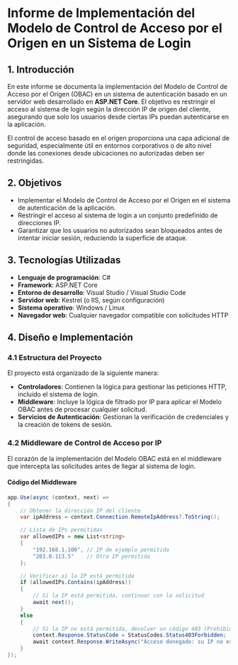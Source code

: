 # Informe de Implementación del Modelo de Control de Acceso por el Origen en un Sistema de Login

## 1. Introducción

En este informe se documenta la implementación del Modelo de Control de Acceso por el Origen (OBAC) en un sistema de autenticación basado en un servidor web desarrollado en **ASP.NET Core**. El objetivo es restringir el acceso al sistema de login según la dirección IP de origen del cliente, asegurando que solo los usuarios desde ciertas IPs puedan autenticarse en la aplicación.

El control de acceso basado en el origen proporciona una capa adicional de seguridad, especialmente útil en entornos corporativos o de alto nivel donde las conexiones desde ubicaciones no autorizadas deben ser restringidas.

## 2. Objetivos

- Implementar el Modelo de Control de Acceso por el Origen en el sistema de autenticación de la aplicación.
- Restringir el acceso al sistema de login a un conjunto predefinido de direcciones IP.
- Garantizar que los usuarios no autorizados sean bloqueados antes de intentar iniciar sesión, reduciendo la superficie de ataque.

## 3. Tecnologías Utilizadas

- **Lenguaje de programación**: C#
- **Framework**: ASP.NET Core
- **Entorno de desarrollo**: Visual Studio / Visual Studio Code
- **Servidor web**: Kestrel (o IIS, según configuración)
- **Sistema operativo**: Windows / Linux
- **Navegador web**: Cualquier navegador compatible con solicitudes HTTP

## 4. Diseño e Implementación

### 4.1 Estructura del Proyecto

El proyecto está organizado de la siguiente manera:
- **Controladores**: Contienen la lógica para gestionar las peticiones HTTP, incluido el sistema de login.
- **Middleware**: Incluye la lógica de filtrado por IP para aplicar el Modelo OBAC antes de procesar cualquier solicitud.
- **Servicios de Autenticación**: Gestionan la verificación de credenciales y la creación de tokens de sesión.

### 4.2 Middleware de Control de Acceso por IP

El corazón de la implementación del Modelo OBAC está en el middleware que intercepta las solicitudes antes de llegar al sistema de login.

#### Código del Middleware

```csharp
app.Use(async (context, next) =>
{
    // Obtener la dirección IP del cliente
    var ipAddress = context.Connection.RemoteIpAddress?.ToString();

    // Lista de IPs permitidas
    var allowedIPs = new List<string>
    {
        "192.168.1.100", // IP de ejemplo permitida
        "203.0.113.5"    // Otra IP permitida
    };

    // Verificar si la IP está permitida
    if (allowedIPs.Contains(ipAddress))
    {
        // Si la IP está permitida, continuar con la solicitud
        await next();
    }
    else
    {
        // Si la IP no está permitida, devolver un código 403 (Prohibido)
        context.Response.StatusCode = StatusCodes.Status403Forbidden;
        await context.Response.WriteAsync("Acceso denegado: su IP no está permitida.");
    }
});
```
